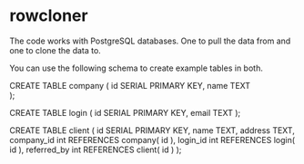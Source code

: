 # rowcloner

The code works with PostgreSQL databases. One to pull the data from and one to clone the data to. 

You can use the following schema to create example tables in both.

CREATE TABLE company ( 
  id SERIAL PRIMARY KEY,
  name TEXT  
);

CREATE TABLE login ( 
  id SERIAL PRIMARY KEY,
  email TEXT
);

CREATE TABLE client (
  id SERIAL PRIMARY KEY,
  name TEXT, 
  address TEXT,
  company_id int REFERENCES company( id ),
  login_id int REFERENCES login( id ),
  referred_by int REFERENCES client( id )
);
